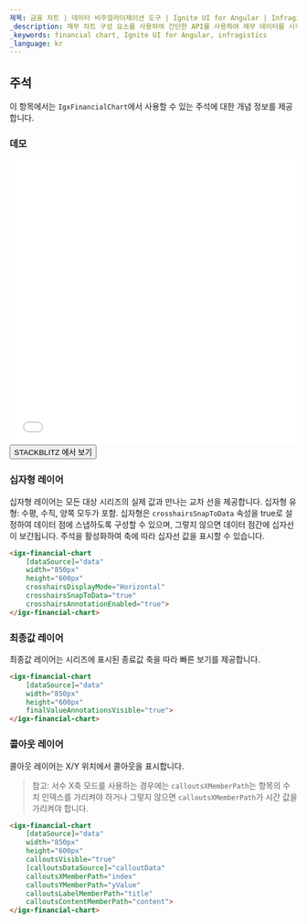 ```yaml
---
제목: 금융 차트 | 데이터 비주얼라이제이션 도구 | Ignite UI for Angular | Infragistics
_description: 재무 차트 구성 요소를 사용하여 간단한 API를 사용하여 재무 데이터를 시각화하십시오. 자세한 정보는 데모, 종속성, 사용법 및 도구 모음을보십시오.
_keywords: financial chart, Ignite UI for Angular, infragistics
_language: kr
---
```


## 주석

이 항목에서는 `IgxFinancialChart`에서 사용할 수 있는 주석에 대한 개념 정보를 제공합니다.

### 데모

<div class="sample-container loading" style="height: 500px">
    <iframe id="financial-chart-annotations-iframe" src='{environment:demosBaseUrl}/charts/financial-chart-annotations' width="100%" height="100%" seamless frameBorder="0" onload="onXPlatSampleIframeContentLoaded(this);"></iframe>
</div>
<div>
    <button data-localize="stackblitz" class="stackblitz-btn"   data-iframe-id="financial-chart-annotations-iframe" data-demos-base-url="{environment:demosBaseUrl}">STACKBLITZ 에서 보기
    </button>
</div>
<div class="divider--half"></div>

### 십자형 레이어

십자형 레이어는 모든 대상 시리즈의 실제 값과 만나는 교차 선을 제공합니다.  십자형 유형: 수평, 수직, 양쪽 모두가 포함.  십자형은 `crosshairsSnapToData` 속성을 true로 설정하여 데이터 점에 스냅하도록 구성할 수 있으며, 그렇지 않으면 데이터 점간에 십자선이 보간됩니다.  주석을 활성화하여 축에 따라 십자선 값을 표시할 수 있습니다.

```html
<igx-financial-chart
    [dataSource]="data"
    width="850px"
    height="600px"
    crosshairsDisplayMode="Horizontal"
    crosshairsSnapToData="true"
    crosshairsAnnotationEnabled="true">
</igx-financial-chart>
```

### 최종값 레이어

최종값 레이어는 시리즈에 표시된 종료값 축을 따라 빠른 보기를 제공합니다.

```html
<igx-financial-chart
    [dataSource]="data"
    width="850px"
    height="600px"
    finalValueAnnotationsVisible="true">
</igx-financial-chart>
```

### 콜아웃 레이어

콜아웃 레이어는 X/Y 위치에서 콜아웃을 표시합니다.

> 참고: 서수 X축 모드를 사용하는 경우에는 `calloutsXMemberPath`는 항목의 수치 인덱스를 가리켜야 하거나 그렇지 않으면 `calloutsXMemberPath`가 시간 값을 가리켜야 합니다.

```html
<igx-financial-chart
    [dataSource]="data"
    width="850px"
    height="600px"
    calloutsVisible="true"
    [calloutsDataSource]="calloutData"
    calloutsXMemberPath="index"
    calloutsYMemberPath="yValue"
    calloutsLabelMemberPath="title"
    calloutsContentMemberPath="content">
</igx-financial-chart>
```

